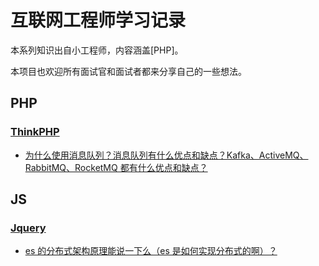 # 互联网工程师学习记录

本系列知识出自小工程师，内容涵盖\[PHP\]。

本项目也欢迎所有面试官和面试者都来分享自己的一些想法。

## PHP

### [ThinkPHP](/PHP/ThinkPHP/README.md)

* [为什么使用消息队列？消息队列有什么优点和缺点？Kafka、ActiveMQ、RabbitMQ、RocketMQ 都有什么优点和缺点？](/docs/high-concurrency/why-mq.md)

## JS

### [Jquery](/Js/README.md)

* [es 的分布式架构原理能说一下么（es 是如何实现分布式的啊）？](/docs/high-concurrency/es-architecture.md)



